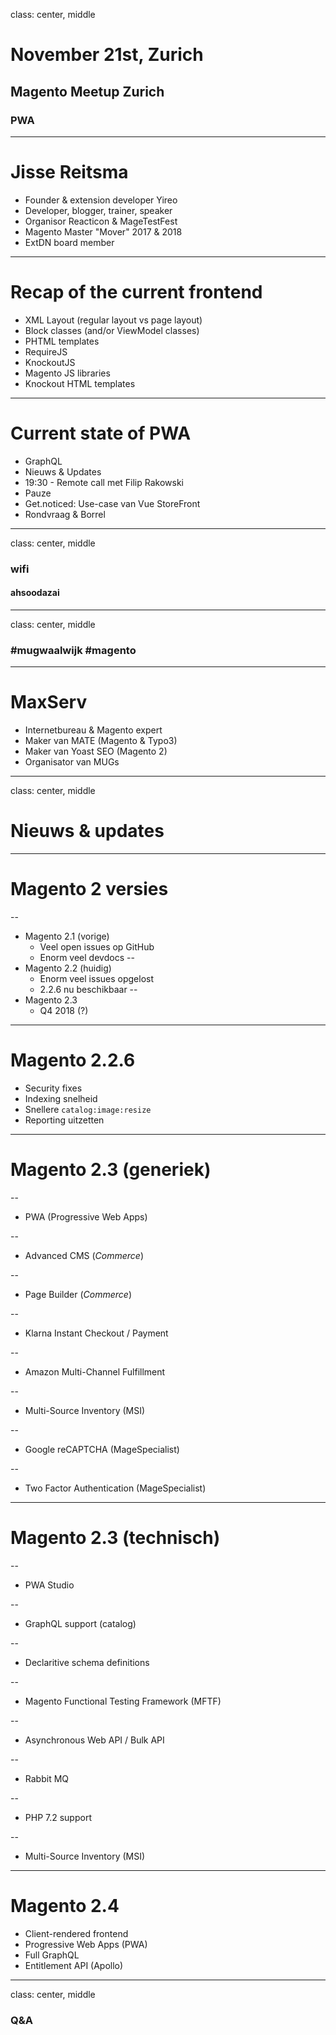 class: center, middle
# November 21st, Zurich
## Magento Meetup Zurich
### PWA

---
# Jisse Reitsma
- Founder & extension developer Yireo
- Developer, blogger, trainer, speaker
- Organisor Reacticon & MageTestFest
- Magento Master "Mover" 2017 & 2018
- ExtDN board member

---
# Recap of the current frontend
- XML Layout (regular layout vs page layout)
- Block classes (and/or ViewModel classes)
- PHTML templates
- RequireJS
- KnockoutJS
- Magento JS libraries
- Knockout HTML templates

---
# Current state of PWA
- GraphQL
- Nieuws & Updates
- 19:30 - Remote call met Filip Rakowski
- Pauze
- Get.noticed: Use-case van Vue StoreFront
- Rondvraag & Borrel

---
class: center, middle
### wifi
#### ahsoodazai

---
class: center, middle
### #mugwaalwijk #magento

---
# MaxServ
- Internetbureau & Magento expert
- Maker van MATE (Magento & Typo3)
- Maker van Yoast SEO (Magento 2)
- Organisator van MUGs

---
class: center, middle
# Nieuws & updates

---
# Magento 2 versies

--
- Magento 2.1 (vorige)
    - Veel open issues op GitHub
    - Enorm veel devdocs
--
- Magento 2.2 (huidig)
    - Enorm veel issues opgelost
    - 2.2.6 nu beschikbaar
--
- Magento 2.3
    - Q4 2018 (?)

---
# Magento 2.2.6
- Security fixes
- Indexing snelheid
- Snellere `catalog:image:resize`
- Reporting uitzetten

---
# Magento 2.3 (generiek)

--
- PWA (Progressive Web Apps)

--
- Advanced CMS (*Commerce*)

--
- Page Builder (*Commerce*)

--
- Klarna Instant Checkout / Payment

--
- Amazon Multi-Channel Fulfillment

--
- Multi-Source Inventory (MSI)

--
- Google reCAPTCHA (MageSpecialist)

--
- Two Factor Authentication (MageSpecialist)

---
# Magento 2.3 (technisch)

--
- PWA Studio

--
- GraphQL support (catalog)

--
- Declaritive schema definitions

--
- Magento Functional Testing Framework (MFTF)

--
- Asynchronous Web API / Bulk API

--
- Rabbit MQ

--
- PHP 7.2 support

--
- Multi-Source Inventory (MSI)

---
# Magento 2.4
- Client-rendered frontend
- Progressive Web Apps (PWA)
- Full GraphQL
- Entitlement API (Apollo)

---
class: center, middle
### Q&A

